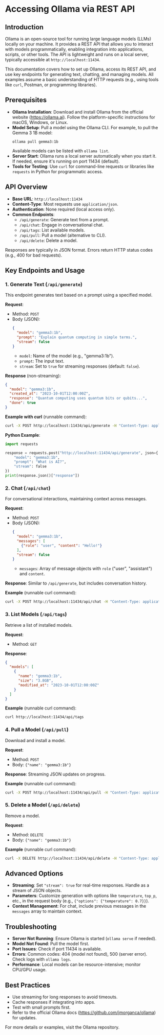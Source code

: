 # Accessing Ollama via REST API

## Introduction
Ollama is an open-source tool for running large language models (LLMs) locally on your machine. It provides a REST API that allows you to interact with models programmatically, enabling integration into applications, scripts, or other tools. The API is lightweight and runs on a local server, typically accessible at `http://localhost:11434`.

This documentation covers how to set up Ollama, access its REST API, and use key endpoints for generating text, chatting, and managing models. All examples assume a basic understanding of HTTP requests (e.g., using tools like `curl`, Postman, or programming libraries).

## Prerequisites
- **Ollama Installation**: Download and install Ollama from the official website (https://ollama.ai). Follow the platform-specific instructions for macOS, Windows, or Linux.
- **Model Setup**: Pull a model using the Ollama CLI. For example, to pull the Gemma 3 1B model:
  ```
  ollama pull gemma3:1b
  ```
  Available models can be listed with `ollama list`.
- **Server Start**: Ollama runs a local server automatically when you start it. If needed, ensure it's running on port 11434 (default).
- **Tools for Testing**: Use `curl` for command-line requests or libraries like `requests` in Python for programmatic access.

## API Overview
- **Base URL**: `http://localhost:11434`
- **Content-Type**: Most requests use `application/json`.
- **Authentication**: None required (local access only).
- **Common Endpoints**:
  - `/api/generate`: Generate text from a prompt.
  - `/api/chat`: Engage in conversational chat.
  - `/api/tags`: List available models.
  - `/api/pull`: Pull a model (alternative to CLI).
  - `/api/delete`: Delete a model.

Responses are typically in JSON format. Errors return HTTP status codes (e.g., 400 for bad requests).

## Key Endpoints and Usage

### 1. Generate Text (`/api/generate`)
This endpoint generates text based on a prompt using a specified model.

**Request**:
- Method: `POST`
- Body (JSON):
  ```json
  {
    "model": "gemma3:1b",
    "prompt": "Explain quantum computing in simple terms.",
    "stream": false
  }
  ```
  - `model`: Name of the model (e.g., "gemma3:1b").
  - `prompt`: The input text.
  - `stream`: Set to `true` for streaming responses (default: `false`).

**Response** (non-streaming):
```json
{
  "model": "gemma3:1b",
  "created_at": "2023-10-01T12:00:00Z",
  "response": "Quantum computing uses quantum bits or qubits...",
  "done": true
}
```

**Example with curl** (runnable command):
```bash
curl -X POST http://localhost:11434/api/generate -H "Content-Type: application/json" -d '{"model": "gemma3:1b", "prompt": "Hello, world!", "stream": false}'
```

**Python Example**:
```python
import requests

response = requests.post("http://localhost:11434/api/generate", json={
    "model": "gemma3:1b",
    "prompt": "What is AI?",
    "stream": false
})
print(response.json()["response"])
```

### 2. Chat (`/api/chat`)
For conversational interactions, maintaining context across messages.

**Request**:
- Method: `POST`
- Body (JSON):
  ```json
  {
    "model": "gemma3:1b",
    "messages": [
      {"role": "user", "content": "Hello!"}
    ],
    "stream": false
  }
  ```
  - `messages`: Array of message objects with `role` ("user", "assistant") and `content`.

**Response**:
Similar to `/api/generate`, but includes conversation history.

**Example** (runnable curl command):
```bash
curl -X POST http://localhost:11434/api/chat -H "Content-Type: application/json" -d '{"model": "gemma3:1b", "messages": [{"role": "user", "content": "Tell me a joke."}], "stream": false}'
```

### 3. List Models (`/api/tags`)
Retrieve a list of installed models.

**Request**:
- Method: `GET`

**Response**:
```json
{
  "models": [
    {
      "name": "gemma3:1b",
      "size": "3.8GB",
      "modified_at": "2023-10-01T12:00:00Z"
    }
  ]
}
```

**Example** (runnable curl command):
```bash
curl http://localhost:11434/api/tags
```

### 4. Pull a Model (`/api/pull`)
Download and install a model.

**Request**:
- Method: `POST`
- Body: `{"name": "gemma3:1b"}`

**Response**: Streaming JSON updates on progress.

**Example** (runnable curl command):
```bash
curl -X POST http://localhost:11434/api/pull -H "Content-Type: application/json" -d '{"name": "gemma3:1b"}'
```

### 5. Delete a Model (`/api/delete`)
Remove a model.

**Request**:
- Method: `DELETE`
- Body: `{"name": "gemma3:1b"}`

**Example** (runnable curl command):
```bash
curl -X DELETE http://localhost:11434/api/delete -H "Content-Type: application/json" -d '{"name": "gemma3:1b"}'
```

## Advanced Options
- **Streaming**: Set `"stream": true` for real-time responses. Handle as a stream of JSON objects.
- **Parameters**: Customize generation with options like `temperature`, `top_p`, etc., in the request body (e.g., `{"options": {"temperature": 0.7}}`).
- **Context Management**: For chat, include previous messages in the `messages` array to maintain context.

## Troubleshooting
- **Server Not Running**: Ensure Ollama is started (`ollama serve` if needed).
- **Model Not Found**: Pull the model first.
- **Port Issues**: Check if port 11434 is available.
- **Errors**: Common codes: 404 (model not found), 500 (server error). Check logs with `ollama logs`.
- **Performance**: Local models can be resource-intensive; monitor CPU/GPU usage.

## Best Practices
- Use streaming for long responses to avoid timeouts.
- Cache responses if integrating into apps.
- Test with small prompts first.
- Refer to the official Ollama docs (https://github.com/jmorganca/ollama) for updates.

For more details or examples, visit the Ollama repository.
